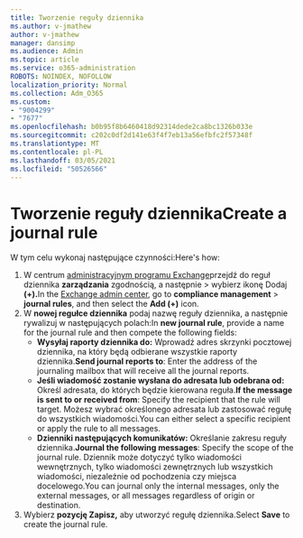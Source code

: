 ```yaml
---
title: Tworzenie reguły dziennika
ms.author: v-jmathew
author: v-jmathew
manager: dansimp
ms.audience: Admin
ms.topic: article
ms.service: o365-administration
ROBOTS: NOINDEX, NOFOLLOW
localization_priority: Normal
ms.collection: Adm_O365
ms.custom:
- "9004299"
- "7677"
ms.openlocfilehash: b0b95f8b6460418d92314dede2ca8bc1326b033e
ms.sourcegitcommit: c202c0df2d141e63f4f7eb13a56efbfc2f57348f
ms.translationtype: MT
ms.contentlocale: pl-PL
ms.lasthandoff: 03/05/2021
ms.locfileid: "50526566"
---
```

# <a name="create-a-journal-rule"></a><span data-ttu-id="7c320-102">Tworzenie reguły dziennika</span><span class="sxs-lookup"><span data-stu-id="7c320-102">Create a journal rule</span></span>

<span data-ttu-id="7c320-103">W tym celu wykonaj następujące czynności:</span><span class="sxs-lookup"><span data-stu-id="7c320-103">Here's how:</span></span>

1. <span data-ttu-id="7c320-104">W centrum [administracyjnym programu Exchange](https://go.microsoft.com/fwlink/p/?linkid=2059104)przejdź do reguł dziennika **zarządzania** zgodnością, a następnie  >  wybierz ikonę Dodaj **(+).**</span><span class="sxs-lookup"><span data-stu-id="7c320-104">In the [Exchange admin center](https://go.microsoft.com/fwlink/p/?linkid=2059104), go to **compliance management** > **journal rules**, and then select the **Add (+)** icon.</span></span>
2. <span data-ttu-id="7c320-105">W **nowej regułce dziennika** podaj nazwę reguły dziennika, a następnie rywalizuj w następujących polach:</span><span class="sxs-lookup"><span data-stu-id="7c320-105">In **new journal rule**, provide a name for the journal rule and then compete the following fields:</span></span>  
    - <span data-ttu-id="7c320-106">**Wysyłaj raporty dziennika do:** Wprowadź adres skrzynki pocztowej dziennika, na który będą odbierane wszystkie raporty dziennika.</span><span class="sxs-lookup"><span data-stu-id="7c320-106">**Send journal reports to**: Enter the address of the journaling mailbox that will receive all the journal reports.</span></span>  
    - <span data-ttu-id="7c320-107">**Jeśli wiadomość zostanie wysłana do adresata lub odebrana od:** Określ adresata, do których będzie kierowana reguła.</span><span class="sxs-lookup"><span data-stu-id="7c320-107">**If the message is sent to or received from**: Specify the recipient that the rule will target.</span></span> <span data-ttu-id="7c320-108">Możesz wybrać określonego adresata lub zastosować regułę do wszystkich wiadomości.</span><span class="sxs-lookup"><span data-stu-id="7c320-108">You can either select a specific recipient or apply the rule to all messages.</span></span>  
    - <span data-ttu-id="7c320-109">**Dzienniki następujących komunikatów:** Określanie zakresu reguły dziennika.</span><span class="sxs-lookup"><span data-stu-id="7c320-109">**Journal the following messages**: Specify the scope of the journal rule.</span></span> <span data-ttu-id="7c320-110">Dziennik może dotyczyć tylko wiadomości wewnętrznych, tylko wiadomości zewnętrznych lub wszystkich wiadomości, niezależnie od pochodzenia czy miejsca docelowego.</span><span class="sxs-lookup"><span data-stu-id="7c320-110">You can journal only the internal messages, only the external messages, or all messages regardless of origin or destination.</span></span>
3. <span data-ttu-id="7c320-111">Wybierz **pozycję Zapisz,** aby utworzyć regułę dziennika.</span><span class="sxs-lookup"><span data-stu-id="7c320-111">Select **Save** to create the journal rule.</span></span>
